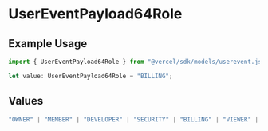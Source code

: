 # UserEventPayload64Role

## Example Usage

```typescript
import { UserEventPayload64Role } from "@vercel/sdk/models/userevent.js";

let value: UserEventPayload64Role = "BILLING";
```

## Values

```typescript
"OWNER" | "MEMBER" | "DEVELOPER" | "SECURITY" | "BILLING" | "VIEWER" | "CONTRIBUTOR"
```
